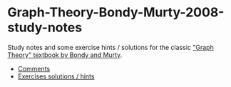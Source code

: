 # Graph-Theory-Bondy-Murty-2008-study-notes
Study notes and some exercise hints / solutions for the classic ["Graph Theory" textbook by Bondy and Murty](https://www.springer.com/fr/book/9781846289699).

* [Comments](./Comments.adoc)
* [Exercises solutions / hints](./Exercises-solutions-hints.adoc)
